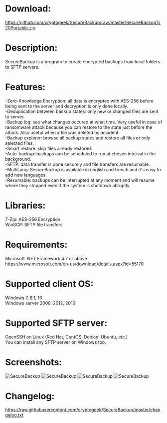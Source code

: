 # Download:
https://github.com/cryptogeek/SecureBackup/raw/master/SecureBackup%20Portable.zip

# Description:
SecureBackup is a program to create encrypted backups from local folders to SFTP servers.

# Features:
-Zero-Knowledge Encryption: all data is encrypted with AES-256 before being sent to the server and decryption is only done locally.  
-Deduplication between backup states: only new or changed files are sent to server.  
-Backup log: see what changes occured at what time. Very useful in case of ransomware attack because you can restore to the state just before the attack. Also useful when a file was deleted by accident.  
-Backup explorer: browse all backup states and restore all files or only selected files.  
-Smart restore: skip files already restored.  
-Auto-backup: backups can be scheduled to run at chosen interval in the background.  
-SFTP: data transfer is done securely and file transfers are resumable.  
-MultiLang: SecureBackup is available in english and french and it's easy to add new languages.  
-Resumable: backups can be interrupted at any moment and will resume where they stopped even if the system is shutdown abruptly.  

# Libraries:
7-Zip: AES-256 Encryption  
WinSCP: SFTP file transfers  

# Requirements:
Microsoft .NET Framework 4.7 or above  
https://www.microsoft.com/en-us/download/details.aspx?id=55170

# Supported client OS: 
Windows 7, 8.1, 10  
Windows server 2008, 2012, 2016  

# Supported SFTP server: 
OpenSSH on Linux (Red Hat, CentOS, Debian, Ubuntu, etc.)  
You can install any SFTP server on Windows too.  

# Screenshots:
![SecureBackup](https://raw.githubusercontent.com/cryptogeek/SecureBackup/master/Screenshots/Main.PNG)
![SecureBackup](https://raw.githubusercontent.com/cryptogeek/SecureBackup/master/Screenshots/Backup.png)
![SecureBackup](https://raw.githubusercontent.com/cryptogeek/SecureBackup/master/Screenshots/Backup%20settings.PNG)
![SecureBackup](https://raw.githubusercontent.com/cryptogeek/SecureBackup/master/Screenshots/Restore%20backup.png)

# Changelog:
https://raw.githubusercontent.com/cryptogeek/SecureBackup/master/changelog.txt
